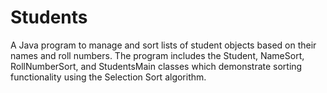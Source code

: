 # Students
 A Java program to manage and sort lists of student objects based on their names and roll numbers. The program includes the Student, NameSort, RollNumberSort, and StudentsMain classes which demonstrate sorting functionality using the Selection Sort algorithm.
